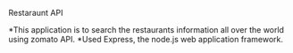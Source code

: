Restaraunt API 

*This application is to search the restaurants information all over the world using zomato API. 
*Used Express, the node.js web application framework.
